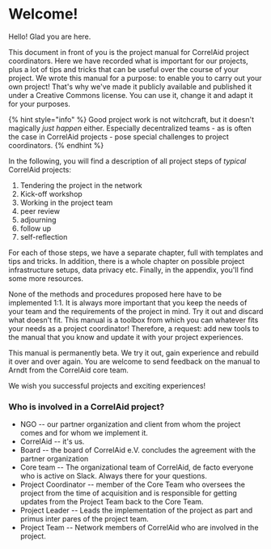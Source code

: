 # Welcome!

Hello! Glad you are here.

This document in front of you is the project manual for CorrelAid project coordinators. Here we have recorded what is important for our projects, plus a lot of tips and tricks that can be useful over the course of your project. We wrote this manual for a purpose: to enable you to carry out your own project! That's why we've made it publicly available and published it under a Creative Commons license. You can use it, change it and adapt it for your purposes.

{% hint style="info" %}
Good project work is not witchcraft, but it doesn't magically _just happen_ either. Especially decentralized teams - as is often the case in CorrelAid projects - pose special challenges to project coordinators.
{% endhint %}

In the following, you will find a description of all project steps of _typical_ CorrelAid projects:

1. Tendering the project in the network 
2. Kick-off workshop 
3. Working in the project team 
4. peer review 
5. adjourning 
6. follow up 
7. self-reflection 

For each of those steps, we have a separate chapter, full with templates and tips and tricks. In addition, there is a whole chapter on possible project infrastructure setups, data privacy etc. Finally, in the appendix, you'll find some more resources.

None of the methods and procedures proposed here have to be implemented 1:1. It is always more important that you keep the needs of your team and the requirements of the project in mind. Try it out and discard what doesn't fit. This manual is a toolbox from which you can whatever fits your needs as a project coordinator! Therefore, a request: add new tools to the manual that you know and update it with your project experiences.

This manual is permanently beta. We try it out, gain experience and rebuild it over and over again. You are welcome to send feedback on the manual to Arndt from the CorrelAid core team.

We wish you successful projects and exciting experiences!

### Who is involved in a CorrelAid project?

* NGO -- our partner organization and client from whom the project comes and for whom we implement it. 
* CorrelAid -- it's us.
* Board -- the board of CorrelAid e.V. concludes the agreement with the partner organization
* Core team -- The organizational team of CorrelAid, de facto everyone who is active on Slack. Always there for your questions.
* Project Coordinator -- member of the Core Team who oversees the project from the time of acquisition and is responsible for getting updates from the Project Team back to the Core Team.
* Project Leader -- Leads the implementation of the project as part and primus inter pares of the project team. 
* Project Team -- Network members of CorrelAid who are involved in the project.

#### 

